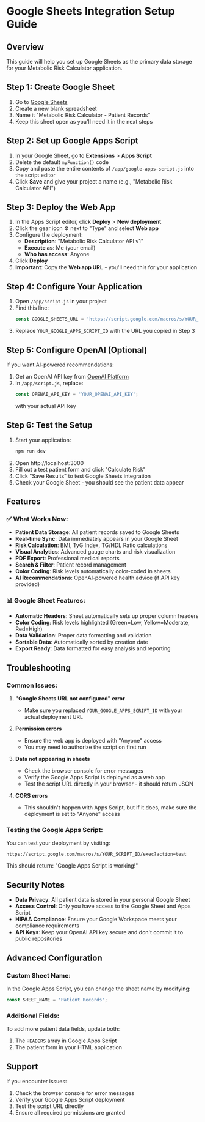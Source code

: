 # Google Sheets Integration Setup Guide

## Overview
This guide will help you set up Google Sheets as the primary data storage for your Metabolic Risk Calculator application.

## Step 1: Create Google Sheet

1. Go to [Google Sheets](https://sheets.google.com)
2. Create a new blank spreadsheet
3. Name it "Metabolic Risk Calculator - Patient Records"
4. Keep this sheet open as you'll need it in the next steps

## Step 2: Set up Google Apps Script

1. In your Google Sheet, go to **Extensions** > **Apps Script**
2. Delete the default `myFunction()` code
3. Copy and paste the entire contents of `/app/google-apps-script.js` into the script editor
4. Click **Save** and give your project a name (e.g., "Metabolic Risk Calculator API")

## Step 3: Deploy the Web App

1. In the Apps Script editor, click **Deploy** > **New deployment**
2. Click the gear icon ⚙️ next to "Type" and select **Web app**
3. Configure the deployment:
   - **Description**: "Metabolic Risk Calculator API v1"
   - **Execute as**: Me (your email)
   - **Who has access**: Anyone
4. Click **Deploy**
5. **Important**: Copy the **Web app URL** - you'll need this for your application

## Step 4: Configure Your Application

1. Open `/app/script.js` in your project
2. Find this line:
   ```javascript
   const GOOGLE_SHEETS_URL = 'https://script.google.com/macros/s/YOUR_GOOGLE_APPS_SCRIPT_ID/exec';
   ```
3. Replace `YOUR_GOOGLE_APPS_SCRIPT_ID` with the URL you copied in Step 3

## Step 5: Configure OpenAI (Optional)

If you want AI-powered recommendations:

1. Get an OpenAI API key from [OpenAI Platform](https://platform.openai.com/api-keys)
2. In `/app/script.js`, replace:
   ```javascript
   const OPENAI_API_KEY = 'YOUR_OPENAI_API_KEY';
   ```
   with your actual API key

## Step 6: Test the Setup

1. Start your application:
   ```bash
   npm run dev
   ```
2. Open http://localhost:3000
3. Fill out a test patient form and click "Calculate Risk"
4. Click "Save Results" to test Google Sheets integration
5. Check your Google Sheet - you should see the patient data appear

## Features

### ✅ What Works Now:
- **Patient Data Storage**: All patient records saved to Google Sheets
- **Real-time Sync**: Data immediately appears in your Google Sheet
- **Risk Calculation**: BMI, TyG Index, TG/HDL Ratio calculations
- **Visual Analytics**: Advanced gauge charts and risk visualization
- **PDF Export**: Professional medical reports
- **Search & Filter**: Patient record management
- **Color Coding**: Risk levels automatically color-coded in sheets
- **AI Recommendations**: OpenAI-powered health advice (if API key provided)

### 📊 Google Sheet Features:
- **Automatic Headers**: Sheet automatically sets up proper column headers
- **Color Coding**: Risk levels highlighted (Green=Low, Yellow=Moderate, Red=High)
- **Data Validation**: Proper data formatting and validation
- **Sortable Data**: Automatically sorted by creation date
- **Export Ready**: Data formatted for easy analysis and reporting

## Troubleshooting

### Common Issues:

1. **"Google Sheets URL not configured" error**
   - Make sure you replaced `YOUR_GOOGLE_APPS_SCRIPT_ID` with your actual deployment URL

2. **Permission errors**
   - Ensure the web app is deployed with "Anyone" access
   - You may need to authorize the script on first run

3. **Data not appearing in sheets**
   - Check the browser console for error messages
   - Verify the Google Apps Script is deployed as a web app
   - Test the script URL directly in your browser - it should return JSON

4. **CORS errors**
   - This shouldn't happen with Apps Script, but if it does, make sure the deployment is set to "Anyone" access

### Testing the Google Apps Script:

You can test your deployment by visiting:
```
https://script.google.com/macros/s/YOUR_SCRIPT_ID/exec?action=test
```

This should return: "Google Apps Script is working!"

## Security Notes

- **Data Privacy**: All patient data is stored in your personal Google Sheet
- **Access Control**: Only you have access to the Google Sheet and Apps Script
- **HIPAA Compliance**: Ensure your Google Workspace meets your compliance requirements
- **API Keys**: Keep your OpenAI API key secure and don't commit it to public repositories

## Advanced Configuration

### Custom Sheet Name:
In the Google Apps Script, you can change the sheet name by modifying:
```javascript
const SHEET_NAME = 'Patient Records';
```

### Additional Fields:
To add more patient data fields, update both:
1. The `HEADERS` array in Google Apps Script
2. The patient form in your HTML application

## Support

If you encounter issues:
1. Check the browser console for error messages
2. Verify your Google Apps Script deployment
3. Test the script URL directly
4. Ensure all required permissions are granted